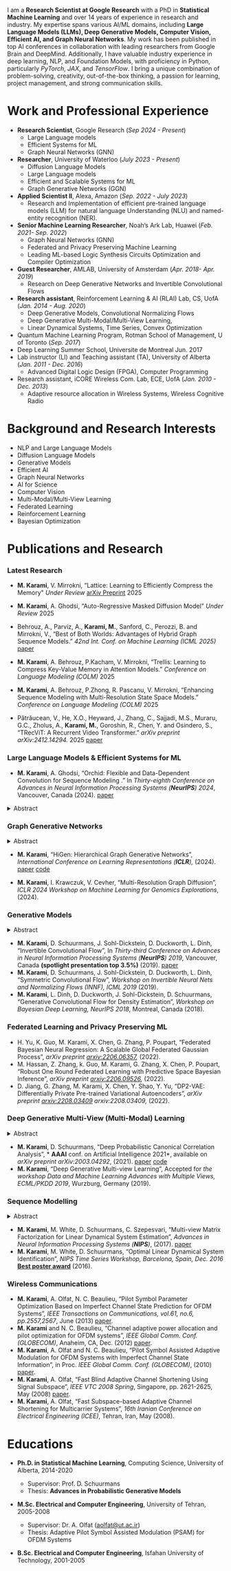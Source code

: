 I am a **Research Scientist at Google Research** with a PhD in **Statistical Machine Learning** and over 14 years of experience in research and industry. My expertise spans various AI/ML domains, including **Large Language Models (LLMs), Deep Generative Models,  Computer Vision, Efficient AI, and Graph Neural Networks**. My work has been published in top AI conferences in collaboration with leading researchers from Google Brain and DeepMind. Additionally, I have valuable industry experience in deep learning, NLP, and Foundation Models, with proficiency in Python, particularly _PyTorch_, _JAX_, and _TensorFlow_.   I bring a unique combination of problem-solving, creativity, out-of-the-box thinking, a passion for learning, project management, and strong communication skills.

# Work and Professional Experience
- **Research Scientist**, Google Research (_Sep 2024 - Present_)
  - Large Language models
  - Efficient Systems for ML
  - Graph Neural Networks (GNN)
- **Researcher**, University of Waterloo (_July 2023 - Present_)
  - Diffusion Language Models
  - Large Language models
  - Efficient and Scalable Systems for ML
  - Graph Generative Networks (GGN)
- **Applied Scientist II**, Alexa, Amazon (_Sep. 2022 - July 2023_)
  - Research and Implementation of efficient pre-trained language models (LLM) for natural language Understanding
(NLU) and named-entity recognition (NER).
- **Senior Machine Learning Researcher**, Noah’s Ark Lab, Huawei (_Feb. 2021- Sep. 2022_)
  - Graph Neural Networks (GNN)
  - Federated and Privacy Preserving Machine Learning
  - Leading ML-based Logic Synthesis Circuits Optimization and Compiler Optimization
- **Guest Researcher**, AMLAB, University of Amsterdam (_Apr. 2018- Apr. 2019_)
  - Research on Deep Generative Networks and Invertible Convolutional Flows
- **Research assistant**, Reinforcement Learning & AI (RLAI) Lab, CS, UofA (_Jan. 2014 - Aug. 2020_)
  - Deep Generative Models, Convolutional Normalizing Flows
  - Deep Generative Multi-Modal/Multi-View Learning,
  - Linear Dynamical Systems, Time Series, Convex Optimization
- Quantum Machine Learning Program, Rotman School of Management, U of Toronto (_Sep. 2017_)
- Deep Learning Summer School, Universite de Montreal Jun. 2017
- Lab instructor (LI) and Teaching assistant (TA), University of Alberta (_Jan. 2011 - Dec. 2016_)
  - Advanced Digital Logic Design (FPGA), Computer Programming
- Research assistant, iCORE Wireless Com. Lab, ECE, UofA (_Jan. 2010 - Dec. 2013_)
  - Adaptive resource allocation in Wireless Systems, Wireless Cognitive Radio

# Background and Research Interests

- NLP and Large Language Models
- Diffusion Language Models
- Generative Models
- Efficient AI
- Graph Neural Networks
- AI for Science
- Computer Vision
- Multi-Modal/Multi-View Learning 
- Federated Learning
- Reinforcement Learning
- Bayesian Optimization

<!-- | Generative Models    | NLP and Sequence Modeling |
| -------- | ------- |
| Graph Neural Networks | Representation Learning  |
| Probabilistic Deep Learning | Federated Learning |
| Computer Vision | Reinforcement Learning|
| Multi-Modal/Multi-View Learning | Bayesian Optimization| -->

# Publications and Research

### Latest Research

- **M. Karami**, V. Mirrokni, “Lattice: Learning to Efficiently Compress the Memory"  _Under Review_ [arXiv Preprint](https://arxiv.org/abs/2504.05646) 2025

- **M. Karami**, A. Ghodsi, “Auto-Regressive Masked Diffusion Model" _Under Review_ 2025

- Behrouz, A., Parviz, A., **Karami, M.**, Sanford, C., Perozzi, B. and Mirrokni, V., “Best of Both Worlds: Advantages of Hybrid Graph Sequence Models.” _42nd Int. Conf. on Machine Learning (ICML 2025)_ [paper](https://arxiv.org/abs/2411.15671)

- **M. Karami**, A. Behrouz, P.Kacham, V. Mirrokni, “Trellis: Learning to Compress Key-Value Memory in Attention Models.” _Conference on Language Modeling (COLM)_ 2025

- **M. Karami**, A. Behrouz, P.Zhong, R. Pascanu, V. Mirrokni, “Enhancing Sequence Modeling with Multi-Resolution State Space Models.” _Conference on Language Modeling (COLM)_ 2025

- Pătrăucean, V., He, X.O., Heyward, J., Zhang, C., Sajjadi, M.S., Muraru, G.C., Zholus, A., **Karami, M.**, Goroshin, R., Chen, Y. and Osindero, S., “TRecViT: A Recurrent Video Transformer.” _arXiv preprint arXiv:2412.14294._ 2025 [paper](https://arxiv.org/abs/2412.14294)

### Large Language Models & Efficient Systems for ML

- **M. Karami**, A. Ghodsi, “Orchid: Flexible and Data-Dependent Convolution for Sequence Modeling
.” In *Thirty-eighth Conference on Advances in Neural Information Processing Systems (**NeurIPS**) 2024*, Vancouver, Canada (2024).
[paper](https://arxiv.org/abs/2402.18508) 
<!-- [arxiv:2402.18508](https://arxiv.org/abs/2402.18508) _ICLR 2024
Workshop on Mathematical and Empirical Understanding of Foundation Models_, (2024). --> 
<details>
<summary> Abstract </summary>
 In the rapidly evolving landscape of deep learning, the quest for models that
balance expressivity with computational efficiency has never been more
critical. This paper introduces Orchid, a novel architecture that reimagines
sequence modeling by incorporating a new data-dependent convolution mechanism.
Orchid is designed to address the inherent limitations of traditional attention
mechanisms, particularly their quadratic complexity, without compromising the
ability to capture long-range dependencies and in-context learning. At the core
of Orchid lies the data-dependent convolution layer, which dynamically adjusts
its kernel conditioned on input data using a dedicated conditioning neural
network. We design two simple conditioning networks that maintain shift
equivariance in the adaptive convolution operation. The dynamic nature of
data-dependent convolution kernel, coupled with gating operations, grants
Orchid high expressivity while maintaining efficiency and quasilinear
scalability for long sequences. We rigorously evaluate Orchid across multiple
domains, including language modeling and image classification, to showcase its
performance and generality. Our experiments demonstrate that Orchid
architecture not only outperforms traditional attention-based architectures
such as BERT and Vision Transformers with smaller model sizes, but also extends
the feasible sequence length beyond the limitations of the dense attention
layers. This achievement represents a significant step towards more efficient
and scalable deep learning models for sequence modeling.
</details>

<!--
- **M. Karami**, A. Behrouz, “Enhancing Sequence Modeling with Multi-Resolution State Space Models”, _ICML 2024
Workshop on Next Generation of Sequence Modeling Architectures, (2024)_.  -->

### Graph Generative Networks
<details>
<summary> Abstract </summary>
  Most real-world graphs exhibit a hierarchical structure, which is often overlooked by existing graph generation methods. To address this limitation, we propose a novel graph generative network that captures the hierarchical nature of graphs and successively generates the graph sub-structures in a coarse-to-fine fashion. At each level of hierarchy, this model generates communities in parallel, followed by the prediction of cross-edges between communities using separate neural networks. This modular approach enables scalable graph generation for large and complex graphs. 

  
  Moreover, we model the output distribution of edges in the hierarchical graph with a multinomial distribution and derive a recursive factorization for this distribution. This enables us to generate community graphs with integer-valued edge weights in an autoregressive manner. Empirical studies demonstrate the effectiveness and scalability of our proposed generative model, achieving state-of-the-art performance in terms of graph quality across various benchmark datasets.

<!--  Most real-world graphs exhibit a hierarchical structure, which is often overlooked
by existing graph generation methods. To address this limitation, we propose a
novel graph generative network that captures the hierarchical nature of graphs
and successively generates the graph sub-structures in a coarse-to-fine fashion. At
each level of hierarchy, this model generates communities in parallel, followed by
the prediction of cross-edges between communities using a separate model. This
modular approach results in a highly scalable graph generative network. 
  
  Moreover, we model the output distribution of edges in the hierarchical graph with
a multinomial distribution and derive a recursive factorization for this distribution,
enabling us to generate sub-graphs with integer-valued edge weights in an
autoregressive approach. Empirical studies demonstrate that the proposed generative
model can effectively capture both local and global properties of graphs
and achieves state-of-the-art performance in terms of graph quality on various
benchmarks. -->

</details>

- **M. Karami**, “HiGen: Hierarchical Graph Generative Networks”, *International
Conference on Learning Representations (**ICLR**),* (2024).
[paper](https://arxiv.org/abs/2305.19337) [code](https://github.com/Karami-m/HiGen_main)
<!--  - **M. Karami**, J. Luo, “On Hierarchical Multi-Resolution Graph Generative Models ”, *arXiv preprint arxiv:2303.03293,
Machine Learning for Drug Discovery (MLDD) Workshop ICLR 2023* (2023). -->

- **M. Karami**, I. Krawczuk, V. Cevher, “Multi-Resolution Graph Diffusion”, _ICLR 2024 Workshop on Machine
Learning for Genomics Explorations_, (2024).

### Generative Models
<details>
<summary> Abstract </summary>
  Normalizing flows construct a complex probability density by transforming a simple base density, such as a standard normal distribution, via a chain of smooth, invertible mappings (bijections). Flow-based generative networks can be used to construct high quality generative probabilistic models, but training and sample generation require repeated evaluation of Jacobian determinants and function inverses. In this work, we investigated a set of novel normalizing flows based on circular and symmetric convolutions. It was shown that these transforms admit efficient Jacobian determinant computation and inverse mapping (deconvolution) in 𝒪(𝑁 log𝑁) time. Based on these invertible convolution filters, a nonlinear data-adaptive convolution transformation was proposed where expressiveness is increased by allowing a layer’s kernel to adapt to the layers input.

Another outcome of this work was an analytic approach to designing and also better understanding the role of nonlinear gates through the lens of their contribution to latent variables’ distributions. We have shown that specific regularizers, such as sparsity, can be induced on intermediate activations by designing customized pointwise nonlinear gates.
</details>

- **M. Karami**, D. Schuurmans, J. Sohl-Dickstein, D. Duckworth, L. Dinh, “Invertible Convolutional Flow”, In *Thirty-third Conference on Advances in Neural Information Processing Systems (**NeurIPS**) 2019*, Vancouver, Canada **(spotlight presentation top 3.5%)** (2019).
[paper](https://papers.nips.cc/paper/2019/hash/b1f62fa99de9f27a048344d55c5ef7a6-Abstract.html)
- **M. Karami**, D. Schuurmans, J. Sohl-Dickstein, D. Duckworth, L. Dinh, “Symmetric Convolutional Flow”,
*Workshop on Invertible Neural Nets and Normalizing Flows (INNF), ICML 2019* (2019).
- **M. Karami**, L. Dinh, D. Duckworth, J. Sohl-Dickstein, D. Schuurmans, “Generative Convolutional Flow for
Density Estimation”, *Workshop on Bayesian Deep Learning, NeurIPS 2018*, Montreal, Canada (2018).

### Federated Learning and Privacy Preserving ML
- H. Yu, K. Guo, M. Karami, X. Chen, G. Zhang, P. Poupart, “Federated Bayesian Neural Regression: A
Scalable Global Federated Gaussian Process”, *arXiv preprint [arxiv:2206.06357](https://arxiv.org/abs/2206.06357),* (2022).
- M. Hassan, Z. Zhang, k. Guo, M. Karami, G. Zhang, X. Chen, P. Poupart, “Robust One Round Federated
Learning with Predictive Space Bayesian Inference”, *arXiv preprint [arxiv:2206.09526](https://arxiv.org/abs/2206.09526),* (2022).
- D. Jiang, G. Zhang, M. Karami, X. Chen, Y. Shao, Y. Yu, “DP2-VAE: Differentially Private Pre-trained
Variational Autoencoders”, *arXiv preprint [arxiv:2208.03409](https://arxiv.org/abs/2208.03409) arxiv:2208.03409,* (2022).

### Deep Generative Multi-View (Multi-Modal) Learning
<details>
<summary> Abstract </summary>
  We proposed an interpretable deep generative framework for multi-view learning based on a probabilistic formulation of canonical correlation analysis (CCA). The model combines a linear multi-view layer in the latent space with deep generative networks as observation models. The proposed model decomposes the variability between views into a shared latent representation that describes the common underlying sources of variation and a set of view-specific components. We designed an efficient learning algorithm using a variational inference procedure incorporating the solution of probabilistic CCA. This also offered a flexible data fusion method in the latent space. Importantly, the proposed model can be generalized to an arbitrary number of views. An empirical analysis confirms that the proposed deep multi-view model can discover subtle relationships between multiple views and recover rich representations.
</details>

- **M. Karami**, D. Schuurmans, “Deep Probabilistic Canonical Correlation Analysis”, * **AAAI**
conf. on Artificial Intelligence 2021*, available on *arXiv preprint arXiv:2003.04292*, (2021).
[paper](https://papers.nips.cc/paper/2017/hash/c2964caac096f26db222cb325aa267cb-Abstract.html)
[code](https://github.com/Karami-m/Deep-Probabilistic-Multi-View)
- **M. Karami**, “Deep Generative Multi-view Learning”, Accepted for *the workshop Data and Machine Learning
Advances with Multiple Views, ECML/PKDD 2019*, Wurzburg, Germany (2019).

### Sequence Modelling
<details>
<summary> Abstract </summary>
  Maximum likelihood is typically considered to be hard in this setting since latent states and transition parameters must be inferred jointly. Given that expectation-maximization does not scale and is prone to local minima, moment-matching approaches from the subspace identification literature have become standard, despite known statistical efficiency issues. In this work, we instead reconsidered likelihood maximization of LDS with generalized-linear observation models. Key to the approach was a reformulation of the LDS model as a two-view convex optimization problem that allowed us to approximate the estimation task as a form of matrix factorization, and hence apply recent global optimization techniques. Furthermore, a novel proximal mapping update was analytically derived for this two-view reformulation that significantly simplified the optimization procedure. The resulting algorithm was simple to use and flexible enough to incorporate different losses and regularizers while empirical studies demonstrated that this estimation strategy outperforms widely-used identification algorithms such as subspace identification methods, both in terms of accuracy and runtime.
</details>

- **M. Karami**, M. White, D. Schuurmans, C. Szepesvari, “Multi-view Matrix Factorization for Linear Dynamical
System Estimation”, *Advances in Neural Information Processing Systems (**NIPS**)*, (2017).
[paper](https://papers.nips.cc/paper/2017/hash/c2964caac096f26db222cb325aa267cb-Abstract.html)
- **M. Karami**, M. White, D. Schuurmans, “Optimal Linear Dynamical System Identification”, *NIPS Time
Series Workshop, Barcelona, Spain, Dec. 2016* **[Best poster award](https://sites.google.com/site/nipsts2016/)** (2016).

### Wireless Communications
- **M. Karami**, A. Olfat, N. C. Beaulieu, “Pilot Symbol Parameter Optimization Based on Imperfect Channel
State Prediction for OFDM Systems”, *IEEE Transactions on Communications, vol.61, no.6, pp.2557,2567*,
June (2013) [paper](https://ieeexplore.ieee.org/document/6487357).
- **M. Karami** and N. C. Beaulieu, “Channel adaptive power allocation and pilot optimization for OFDM
systems”, *IEEE Global Comm. Conf. (GLOBECOM)*, Anaheim, CA, Dec. (2012) [paper](https://ieeexplore.ieee.org/document/6503894).
- **M. Karami**, A. Olfat and N. C. Beaulieu, “Pilot Symbol Assisted Adaptive Modulation for OFDM Systems
with Imperfect Channel State Information”, in Proc. *IEEE Global Comm. Conf. (GLOBECOM)*, (2010) [paper](https://ieeexplore.ieee.org/document/5683722).
- **M. Karami**, A. Olfat, “Fast Blind Adaptive Channel Shortening Using Signal Subspace”, *IEEE VTC 2008
Spring*, Singapore, pp. 2621-2625, May (2008) [paper](https://ieeexplore.ieee.org/document/4526131).
- **M. Karami**, A. Olfat, “Fast Subspace-based Adaptive Channel Shortening for Multicarrier Systems”, *16th
Iranian Conference on Electrical Engineering (ICEE)*, Tehran, Iran, May (2008).

# Educations
- **Ph.D. in Statistical Machine Learning**, Computing Science, University of Alberta, 2014-2020
  - Supervisor: Prof. D. Schuurmans
  - Thesis: **Advances in Probabilistic Generative Models**

- **M.Sc. Electrical and Computer Engineering**, University of Tehran, 2005-2008
  - Supervisor: Dr. A. Olfat (aolfat@ut.ac.ir)
  - Thesis: Adaptive Pilot Symbol Assisted Modulation (PSAM) for OFDM Systems

- **B.Sc. Electrical and Computer Engineering**, Isfahan University of Technology, 2001-2005
